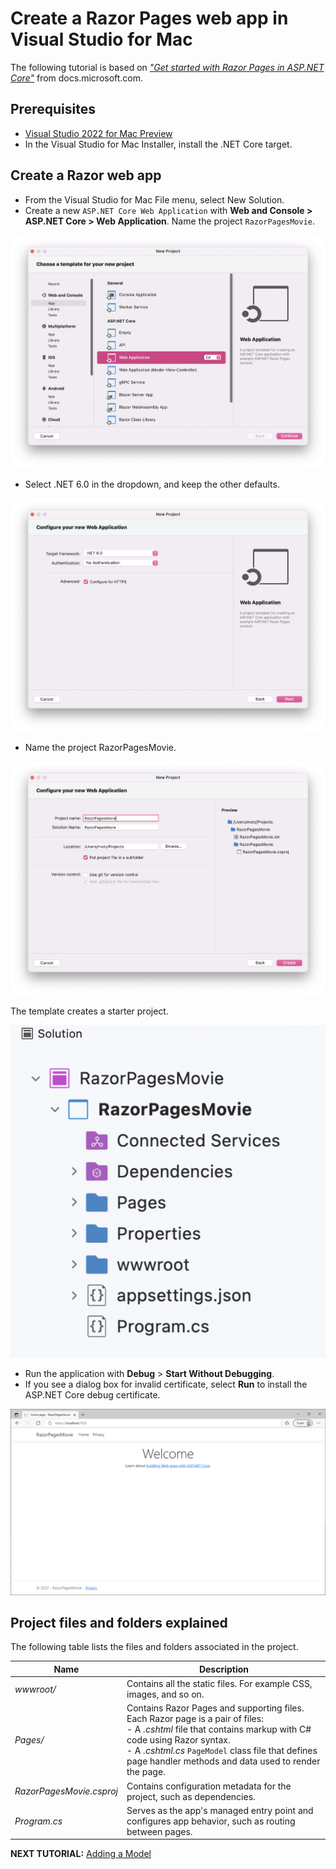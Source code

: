 # Create a Razor Pages web app in Visual Studio for Mac

The following tutorial is based on [*"Get started with Razor Pages in ASP.NET Core"*](https://docs.microsoft.com/aspnet/core/tutorials/razor-pages/razor-pages-start) from docs.microsoft.com.

## Prerequisites

* [Visual Studio 2022 for Mac Preview](https://visualstudio.microsoft.com/vs/mac/preview/?wt.mc_id=adw-brand&gclid=Cj0KCQjwqYfWBRDPARIsABjQRYwLe3b9dJMixA98s8nS8QfuNBKGsiRVRXzB93fe4E27LGK5KLrGcnYaAgdREALw_wcB)
* In the Visual Studio for Mac Installer, install the .NET Core target.

## Create a Razor web app

* From the Visual Studio for Mac File menu, select New Solution.
* Create a new `ASP.NET Core Web Application` with  **Web and Console > ASP.NET Core > Web Application**. Name the project `RazorPagesMovie`.

![](images/newproject-vsmac.png)

* Select .NET 6.0 in the dropdown, and keep the other defaults.

![](images/createwebapp-vsmac.png)

* Name the project RazorPagesMovie.

![](images/nameproject-vsmac.png)

The template creates a starter project.

![](images/projectfiles-vsmac.png)

* Run the application with **Debug** > **Start Without Debugging**.
* If you see a dialog box for invalid certificate, select **Run** to install the ASP.NET Core debug certificate.

![](images/razor-page.png)

## Project files and folders explained

The following table lists the files and folders associated in the project.

| Name                     | Description                                                                                         |
| ------------------------ |-----------------------------------------------------------------------------------------------------|
| *wwwroot/*               | Contains all the static files. For example CSS, images, and so on.                                  |
| *Pages/*                 | Contains Razor Pages and supporting files. Each Razor page is a pair of files:<br/>- A *.cshtml* file that contains markup with C# code using Razor syntax.<br/>- A *.cshtml.cs* `PageModel` class file that defines page handler methods and data used to render the page.                                                                                        |
| *RazorPagesMovie.csproj* | Contains configuration metadata for the project, such as dependencies.                              |
| *Program.cs*             | Serves as the app's managed entry point and configures app behavior, such as routing between pages. |

**NEXT TUTORIAL:** [Adding a Model](../2-Add%20a%20model/Addamodel-VSMac.md)
